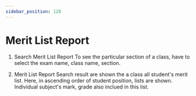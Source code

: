 ```yaml
---
sidebar_position: 128
---
```

 
# Merit List Report
1. Search Merit List Report
To see the particular section of a class, have to select the exam name, class name, section.

2. Merit List Report
Search result are shown the a class all student's merit list. Here, in ascending order of student position, lists are shown. Individual subject's mark, grade also inclued in this list.